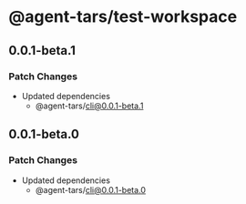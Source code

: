 # @agent-tars/test-workspace

## 0.0.1-beta.1

### Patch Changes

- Updated dependencies
  - @agent-tars/cli@0.0.1-beta.1

## 0.0.1-beta.0

### Patch Changes

- Updated dependencies
  - @agent-tars/cli@0.0.1-beta.0
